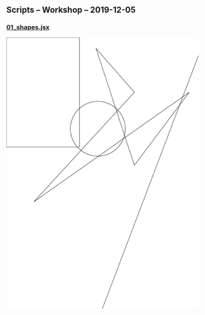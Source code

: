 ## Scripts – Workshop – 2019-12-05

### [01_shapes.jsx](/01_movingShapes.jsx)
![01_shapes.jsx](/media/01.jpg)
